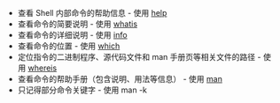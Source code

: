 - 查看 Shell 内部命令的帮助信息 - 使用 [help](https://dunwu.github.io/linux-tutorial/linux/cli/linux-cli-help.html#help)
- 查看命令的简要说明 - 使用 [whatis](https://dunwu.github.io/linux-tutorial/linux/cli/linux-cli-help.html#whatis)
- 查看命令的详细说明 - 使用 [info](https://dunwu.github.io/linux-tutorial/linux/cli/linux-cli-help.html#info)
- 查看命令的位置 - 使用 [which](https://dunwu.github.io/linux-tutorial/linux/cli/linux-cli-help.html#which)
- 定位指令的二进制程序、源代码文件和 man 手册页等相关文件的路径 - 使用 [whereis](https://dunwu.github.io/linux-tutorial/linux/cli/linux-cli-help.html#whereis)
- 查看命令的帮助手册（包含说明、用法等信息） - 使用 [man](https://dunwu.github.io/linux-tutorial/linux/cli/linux-cli-help.html#man)
- 只记得部分命令关键字 - 使用 man -k